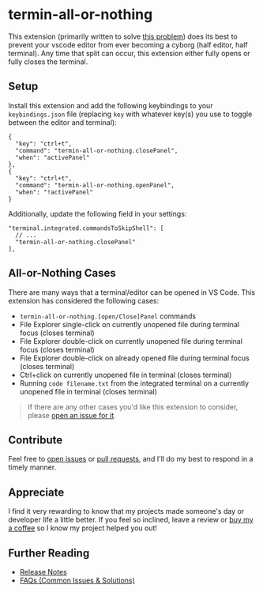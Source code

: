 # termin-all-or-nothing

This extension (primarily written to solve [this problem](https://github.com/microsoft/vscode/issues/131319))
does its best to prevent your vscode editor from ever becoming a cyborg
(half editor, half terminal). Any time that split can occur, this extension
either fully opens or fully closes the terminal.

## Setup

Install this extension and add the following keybindings to your
`keybindings.json` file (replacing `key` with whatever key(s) you use to
toggle between the editor and terminal):

```jsonc
{
  "key": "ctrl+t",
  "command": "termin-all-or-nothing.closePanel",
  "when": "activePanel"
},
{
  "key": "ctrl+t",
  "command": "termin-all-or-nothing.openPanel",
  "when": "!activePanel"
}
```

Additionally, update the following field in your settings:

```jsonc
"terminal.integrated.commandsToSkipShell": [
  // ...
  "termin-all-or-nothing.closePanel"
],
```

## All-or-Nothing Cases

There are many ways that a terminal/editor can be opened in VS Code. This
extension has considered the following cases:

 - `termin-all-or-nothing.[open/Close]Panel` commands
 - File Explorer single-click on currently unopened file during terminal
   focus (closes terminal)
 - File Explorer double-click on currently unopened file during terminal
   focus (closes terminal)
 - File Explorer double-click on already opened file during terminal
   focus (closes terminal)
 - Ctrl+click on currently unopened file in terminal (closes terminal)
 - Running `code filename.txt` from the integrated terminal on a currently unopened file in terminal (closes terminal)

> If there are any other cases you'd like this extension to consider, please
[open an issue for it](https://github.com/leep-frog/termin-all-or-nothing/issues).

## Contribute

Feel free to
[open issues](https://github.com/leep-frog/termin-all-or-nothing/issues) or
[pull requests](https://github.com/leep-frog/termin-all-or-nothing/pulls),
and I'll do my best to respond in a timely manner.

## Appreciate

I find it very rewarding to know that my projects made someone's day or
developer life a little better. If you feel so inclined, leave a review
or [buy my a coffee](https://paypal.me/sleepfrog) so I know my project helped
you out!

## Further Reading

- [Release Notes](https://github.com/leep-frog/termin-all-or-nothing/blob/main/docs/ReleaseNotes.md)
- [FAQs (Common Issues & Solutions)](https://github.com/leep-frog/termin-all-or-nothing/blob/main/docs/FAQ.md)
